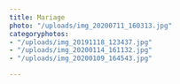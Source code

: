 ```yaml
---
title: Mariage
photo: "/uploads/img_20200711_160313.jpg"
categoryphotos:
- "/uploads/img_20191118_123437.jpg"
- "/uploads/img_20200114_161132.jpg"
- "/uploads/img_20200109_164543.jpg"

---
```


